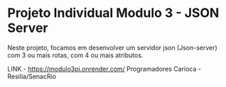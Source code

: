 # Projeto Individual Modulo 3 - JSON Server 

Neste projeto, focamos em desenvolver um servidor json (Json-server) com 3 ou mais rotas, 
com 4 ou mais atributos.



LINK - https://modulo3pi.onrender.com/
Programadores Carioca - Resilia/SenacRio
